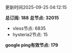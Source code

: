 更新时间2025-09-25 04:12:15

**总订阅: 188**
**总节点: 32015**
- vless节点: 6835
- hysteria2节点: 15

**google ping有效节点: 179**
